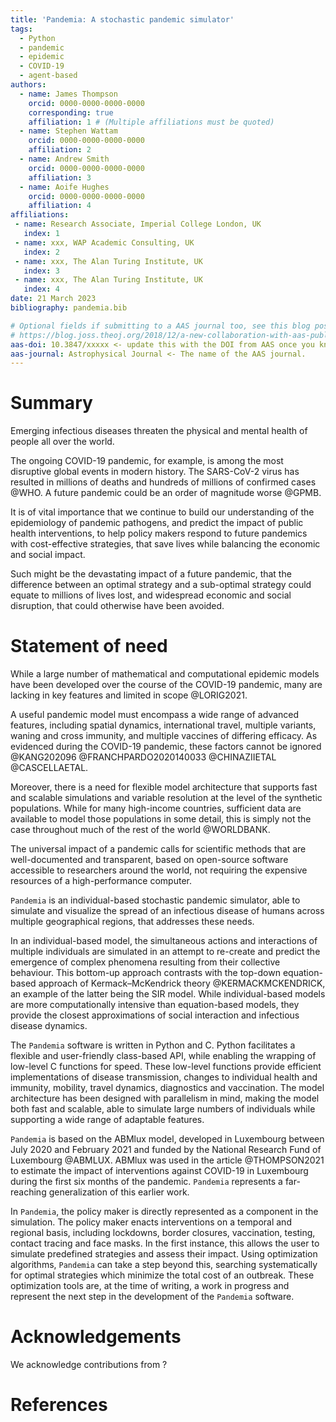 ```yaml
---
title: 'Pandemia: A stochastic pandemic simulator'
tags:
  - Python
  - pandemic
  - epidemic
  - COVID-19
  - agent-based
authors:
  - name: James Thompson
    orcid: 0000-0000-0000-0000
    corresponding: true
    affiliation: 1 # (Multiple affiliations must be quoted)
  - name: Stephen Wattam
    orcid: 0000-0000-0000-0000
    affiliation: 2
  - name: Andrew Smith
    orcid: 0000-0000-0000-0000
    affiliation: 3
  - name: Aoife Hughes
    orcid: 0000-0000-0000-0000
    affiliation: 4
affiliations:
 - name: Research Associate, Imperial College London, UK
   index: 1
 - name: xxx, WAP Academic Consulting, UK
   index: 2
 - name: xxx, The Alan Turing Institute, UK
   index: 3
 - name: xxx, The Alan Turing Institute, UK
   index: 4
date: 21 March 2023
bibliography: pandemia.bib

# Optional fields if submitting to a AAS journal too, see this blog post:
# https://blog.joss.theoj.org/2018/12/a-new-collaboration-with-aas-publishing
aas-doi: 10.3847/xxxxx <- update this with the DOI from AAS once you know it.
aas-journal: Astrophysical Journal <- The name of the AAS journal.
---
```


# Summary

Emerging infectious diseases threaten the physical and mental health of people all over the world.

The ongoing COVID-19 pandemic, for example, is among the most disruptive global events in modern history. The SARS-CoV-2 virus has resulted in millions of deaths and hundreds of millions of confirmed cases @WHO. A future pandemic could be an order of magnitude worse @GPMB.

It is of vital importance that we continue to build our understanding of the epidemiology of pandemic pathogens, and predict the impact of public health interventions, to help policy makers respond to future pandemics with cost-effective strategies, that save lives while balancing the economic and social impact.

Such might be the devastating impact of a future pandemic, that the difference between an optimal strategy and a sub-optimal strategy could equate to millions of lives lost, and widespread economic and social disruption, that could otherwise have been avoided.

# Statement of need

While a large number of mathematical and computational epidemic models have been developed over the course of the COVID-19 pandemic, many are lacking in key features and limited in scope @LORIG2021.

A useful pandemic model must encompass a wide range of advanced features, including spatial dynamics, international travel, multiple variants, waning and cross immunity, and multiple vaccines of differing efficacy. As evidenced during the COVID-19 pandemic, these factors cannot be ignored @KANG202096 @FRANCHPARDO2020140033 @CHINAZIIETAL @CASCELLAETAL.

Moreover, there is a need for flexible model architecture that supports fast and scalable simulations and variable resolution at the level of the synthetic populations. While for many high-income countries, sufficient data are available to model those populations in some detail, this is simply not the case throughout much of the rest of the world @WORLDBANK.

The universal impact of a pandemic calls for scientific methods that are well-documented and transparent, based on open-source software accessible to researchers around the world, not requiring the expensive resources of a high-performance computer.

`Pandemia` is an individual-based stochastic pandemic simulator, able to simulate and visualize the spread of an infectious disease of humans across multiple geographical regions, that addresses these needs.

In an individual-based model, the simultaneous actions and interactions of multiple individuals are simulated in an attempt to re-create and predict the emergence of complex phenomena resulting from their collective behaviour. This bottom-up approach contrasts with the top-down equation-based approach of Kermack–McKendrick theory @KERMACKMCKENDRICK, an example of the latter being the SIR model. While individual-based models are more computationally intensive than equation-based models, they provide the closest approximations of social interaction and infectious disease dynamics.

The `Pandemia` software is written in Python and C. Python facilitates a flexible and user-friendly class-based API, while enabling the wrapping of low-level C functions for speed. These low-level functions provide efficient implementations of disease transmission, changes to individual health and immunity, mobility, travel dynamics, diagnostics and vaccination. The model architecture has been designed with parallelism in mind, making the model both fast and scalable, able to simulate large numbers of individuals while supporting a wide range of adaptable features.

`Pandemia` is based on the ABMlux model, developed in Luxembourg between July 2020 and February 2021 and funded by the National Research Fund of Luxembourg @ABMLUX. ABMlux was used in the article @THOMPSON2021 to estimate the impact of interventions against COVID-19 in Luxembourg during the first six months of the pandemic. `Pandemia` represents a far-reaching generalization of this earlier work.

In `Pandemia`, the policy maker is directly represented as a component in the simulation. The policy maker enacts interventions on a temporal and regional basis, including lockdowns, border closures, vaccination, testing, contact tracing and face masks. In the first instance, this allows the user to simulate predefined strategies and assess their impact. Using optimization algorithms, `Pandemia` can take a step beyond this, searching systematically for optimal strategies which minimize the total cost of an outbreak. These optimization tools are, at the time of writing, a work in progress and represent the next step in the development of the `Pandemia` software.

# Acknowledgements

We acknowledge contributions from ?

# References